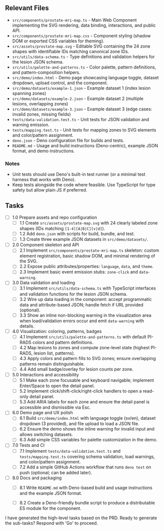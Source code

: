 ## Relevant Files

- `src/components/prostate-mri-map.ts` - Main Web Component implementing the SVG rendering, data binding, interactions, and public API.
- `src/components/prostate-mri-map.css` - Component styling (shadow DOM or exported CSS variables for theming).
- `src/assets/prostate-map.svg` - Editable SVG containing the 24 zone shapes with identifiable IDs matching canonical zone IDs.
- `src/utils/data-schema.ts` - Type definitions and validation helpers for the lesion JSON schema.
- `src/utils/palette-and-patterns.ts` - Color palette, pattern definitions, and pattern-composition helpers.
- `src/demo/index.html` - Demo page showcasing language toggle, dataset dropdown, upload control, and the component.
- `src/demo/datasets/example-1.json` - Example dataset 1 (index lesion spanning zones)
- `src/demo/datasets/example-2.json` - Example dataset 2 (multiple lesions, overlapping zones)
- `src/demo/datasets/example-3.json` - Example dataset 3 (edge cases: invalid zones, missing fields)
- `tests/data-validation.test.ts` - Unit tests for JSON validation and warning emission.
- `tests/mapping.test.ts` - Unit tests for mapping zones to SVG elements and color/pattern assignment.
- `deno.json` - Deno configuration file for builds and tests.
- `README.md` - Usage and build instructions (Deno-centric), example JSON format, and demo instructions.

### Notes

- Unit tests should use Deno's built-in test runner (or a minimal test harness that works with Deno).
- Keep tests alongside the code where feasible. Use TypeScript for type safety but allow plain JS if preferred.


## Tasks

- [ ] 1.0 Prepare assets and repo configuration
  - [ ] 1.1 Create `src/assets/prostate-map.svg` with 24 clearly labeled zone shapes (IDs matching `[1-4][A|B|C][v|d]`).
  - [ ] 1.2 Add `deno.json` with scripts for build, bundle, and test.
  - [ ] 1.3 Create three example JSON datasets in `src/demo/datasets/`.

- [ ] 2.0 Component skeleton and API
  - [ ] 2.1 Implement `src/components/prostate-mri-map.ts` skeleton: custom element registration, basic shadow DOM, and minimal rendering of the SVG.
  - [ ] 2.2 Expose public attributes/properties: `language`, `data`, and `theme`.
  - [ ] 2.3 Implement basic event emission stubs: `zone-click` and `data-warning`.

- [ ] 3.0 Data validation and loading
  - [ ] 3.1 Implement `src/utils/data-schema.ts` with TypeScript interfaces and validation functions for the lesion JSON schema.
  - [ ] 3.2 Wire up data loading in the component: accept programmatic data and attribute-based JSON; handle fetch if URL provided (optional).
  - [ ] 3.3 Show an inline non-blocking warning in the visualization area when load/validation errors occur and emit `data-warning` with details.

- [ ] 4.0 Visualization: coloring, patterns, badges
  - [ ] 4.1 Implement `src/utils/palette-and-patterns.ts` with default PI-RADS colors and pattern definitions.
  - [ ] 4.2 Map lesions to zones and compute zone-level state (highest PI-RADS, lesion list, patterns).
  - [ ] 4.3 Apply colors and pattern fills to SVG zones; ensure overlapping patterns remain distinguishable.
  - [ ] 4.4 Add small badge/overlay for lesion counts per zone.

- [ ] 5.0 Interactions and accessibility
  - [ ] 5.1 Make each zone focusable and keyboard navigable; implement Enter/Space to open the detail panel.
  - [ ] 5.2 Implement click/shift-click/right-click handlers to open a read-only detail panel.
  - [ ] 5.3 Add ARIA labels for each zone and ensure the detail panel is accessible and dismissible via Esc.

- [ ] 6.0 Demo page and UX polish
  - [ ] 6.1 Build `src/demo/index.html` with language toggle (sv/en), dataset dropdown (3 provided), and file upload to load a JSON file.
  - [ ] 6.2 Ensure the demo shows the inline warning for invalid input and allows switching datasets.
  - [ ] 6.3 Add simple CSS variables for palette customization in the demo.

- [ ] 7.0 Tests and CI
  - [ ] 7.1 Implement `tests/data-validation.test.ts` and `tests/mapping.test.ts` covering schema validation, load warnings, and color/pattern assignment.
  - [ ] 7.2 Add a simple GitHub Actions workflow that runs `deno test` on push (optional; can be added later).

- [ ] 8.0 Docs and packaging
  - [ ] 8.1 Write `README.md` with Deno-based build and usage instructions and the example JSON format.
  - [ ] 8.2 Create a Deno-friendly bundle script to produce a distributable ES module for the component.


I have generated the high-level tasks based on the PRD. Ready to generate the sub-tasks? Respond with 'Go' to proceed.
